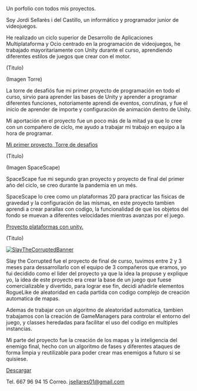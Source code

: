 Un porfolio con todos mis proyectos.

Soy Jordi Sellarès i del Castillo, un informático y programador junior de videojuegos.

He realizado un ciclo superior de Desarrollo de Aplicaciones Multiplataforma y Ocio centrado en la programación de videojuegos, he trabajado mayoritariamente con Unity durante el curso, aprendiendo diferentes estilos de juegos que crear con el motor.

(Titulo)

(Imagen Torre)

La torre de desafiós fue mi primer proyecto de programación en todo el curso, sirvio para aprender las bases de Unity y aprender a programar diferentes funciones, notoriamente aprendi de eventos, corrutinas, y fue el inicio de aprender de importe y configuración de animación dentro de Unity.

Mi aportación en el proyecto fue un poco más de la mitad ya que lo cree con un compañero de ciclo, me ayudo a trabajar mi trabajo en equipo a la hora de programar.

[Mi primer proyecto, Torre de desafios](https://drive.google.com/file/d/1wiRNdZfgetoRrpQHFs_arkirY8-vLujm/view?usp=drive_link)

(Titulo)

(Imagen SpaceScape)

SpaceScape fue mi segundo gran proyecto y proyecto de final del primer año del ciclo, se creo durante la pandemia en un més.

SpaceScape lo cree como un plataformas 2D para practicar las fisicas de gravedad y la configuración de las mismas, en este proyecto tambien aprendi a crear parallax con codigo, la funcionalidad de que los objetos del fondo se muevan a diferentes velocidades mientras avanzas por el juego.

[Proyecto plataformas con unity.](https://drive.google.com/file/d/1bnfME8W120nxHo1SxYzcIU6zgQTkQrlQ/view?usp=drive_link)

(Titulo)

[![SlayTheCorruptedBanner](https://github.com/TiredProgrammer70/Portfolio/assets/109514725/39036217-cdae-4a69-8648-878d05aede3d)](https://drive.google.com/file/d/1O50YXRgjCIfhkQlTCcRi0NL4QlLtnIg5/view?usp=drive_link)

Slay the Corrupted fue el proyecto de final de curso, tuvimos entre 2 y 3 meses para dessarrollarlo con el equipo de 3 compañeros que eramos, yo fui decidido como el lider del proyecto ya que la idea la propuse y explique yo, la idea de este proyecto era crear la base de un juego que fuese comercializable y divertido, para lograr ese fin, decidi añadirle elementos RogueLike de aleatoridad en cada partida con codigo complejo de creación automatica de mapas.

Ademas de trabajar con un algoritmo de aleatoridad automatica, tambien trabajamos con la creación de GameManagers para controlar el entorno del juego, y classes heredadas para facilitar el uso del codigo en multiples instancias.

Mi parte del proyecto fue la creación de los mapas y la inteligencia del enemigo final, hecho con un algoritmo de fases y diferentes ataques de forma limpia y reutilizable para poder crear mas enemigos a futuro si se quisiese.

[Descargar](https://drive.google.com/file/d/1O50YXRgjCIfhkQlTCcRi0NL4QlLtnIg5/view?usp=drive_link)

Tel. 667 96 94 15
Correo. jsellares01@gmail.com

